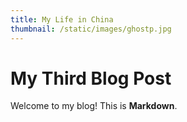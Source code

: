 ```yaml
---
title: My Life in China
thumbnail: /static/images/ghostp.jpg
---
```

# My Third Blog Post
Welcome to my blog! This is **Markdown**.
